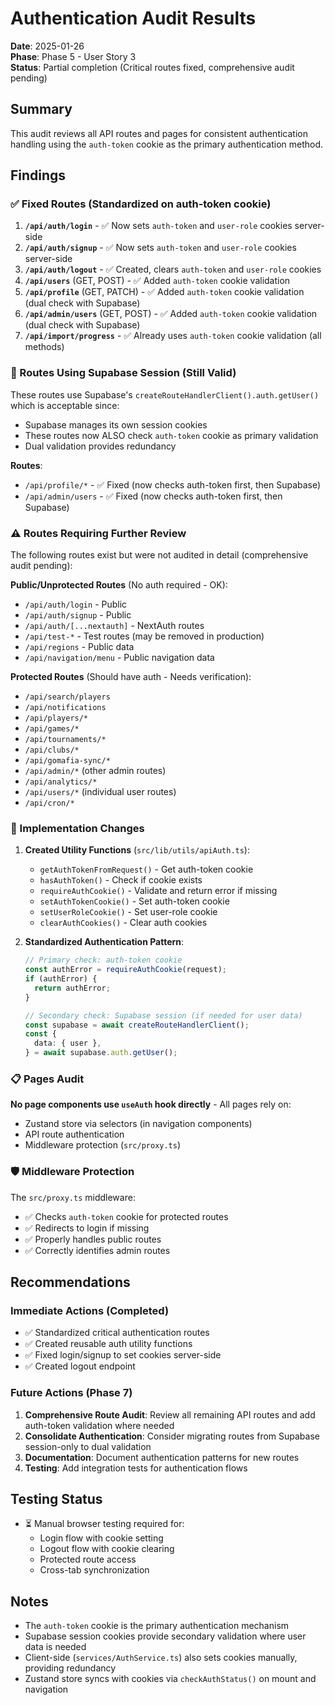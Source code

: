 # Authentication Audit Results

**Date**: 2025-01-26  
**Phase**: Phase 5 - User Story 3  
**Status**: Partial completion (Critical routes fixed, comprehensive audit pending)

## Summary

This audit reviews all API routes and pages for consistent authentication handling using the `auth-token` cookie as the primary authentication method.

## Findings

### ✅ Fixed Routes (Standardized on auth-token cookie)

1. **`/api/auth/login`** - ✅ Now sets `auth-token` and `user-role` cookies server-side
2. **`/api/auth/signup`** - ✅ Now sets `auth-token` and `user-role` cookies server-side
3. **`/api/auth/logout`** - ✅ Created, clears `auth-token` and `user-role` cookies
4. **`/api/users`** (GET, POST) - ✅ Added `auth-token` cookie validation
5. **`/api/profile`** (GET, PATCH) - ✅ Added `auth-token` cookie validation (dual check with Supabase)
6. **`/api/admin/users`** (GET, POST) - ✅ Added `auth-token` cookie validation (dual check with Supabase)
7. **`/api/import/progress`** - ✅ Already uses `auth-token` cookie validation (all methods)

### 🔄 Routes Using Supabase Session (Still Valid)

These routes use Supabase's `createRouteHandlerClient().auth.getUser()` which is acceptable since:

- Supabase manages its own session cookies
- These routes now ALSO check `auth-token` cookie as primary validation
- Dual validation provides redundancy

**Routes**:

- `/api/profile/*` - ✅ Fixed (now checks auth-token first, then Supabase)
- `/api/admin/users` - ✅ Fixed (now checks auth-token first, then Supabase)

### ⚠️ Routes Requiring Further Review

The following routes exist but were not audited in detail (comprehensive audit pending):

**Public/Unprotected Routes** (No auth required - OK):

- `/api/auth/login` - Public
- `/api/auth/signup` - Public
- `/api/auth/[...nextauth]` - NextAuth routes
- `/api/test-*` - Test routes (may be removed in production)
- `/api/regions` - Public data
- `/api/navigation/menu` - Public navigation data

**Protected Routes** (Should have auth - Needs verification):

- `/api/search/players`
- `/api/notifications`
- `/api/players/*`
- `/api/games/*`
- `/api/tournaments/*`
- `/api/clubs/*`
- `/api/gomafia-sync/*`
- `/api/admin/*` (other admin routes)
- `/api/analytics/*`
- `/api/users/*` (individual user routes)
- `/api/cron/*`

### 🔧 Implementation Changes

1. **Created Utility Functions** (`src/lib/utils/apiAuth.ts`):
   - `getAuthTokenFromRequest()` - Get auth-token cookie
   - `hasAuthToken()` - Check if cookie exists
   - `requireAuthCookie()` - Validate and return error if missing
   - `setAuthTokenCookie()` - Set auth-token cookie
   - `setUserRoleCookie()` - Set user-role cookie
   - `clearAuthCookies()` - Clear auth cookies

2. **Standardized Authentication Pattern**:

   ```typescript
   // Primary check: auth-token cookie
   const authError = requireAuthCookie(request);
   if (authError) {
     return authError;
   }

   // Secondary check: Supabase session (if needed for user data)
   const supabase = await createRouteHandlerClient();
   const {
     data: { user },
   } = await supabase.auth.getUser();
   ```

### 📋 Pages Audit

**No page components use `useAuth` hook directly** - All pages rely on:

- Zustand store via selectors (in navigation components)
- API route authentication
- Middleware protection (`src/proxy.ts`)

### 🛡️ Middleware Protection

The `src/proxy.ts` middleware:

- ✅ Checks `auth-token` cookie for protected routes
- ✅ Redirects to login if missing
- ✅ Properly handles public routes
- ✅ Correctly identifies admin routes

## Recommendations

### Immediate Actions (Completed)

- ✅ Standardized critical authentication routes
- ✅ Created reusable auth utility functions
- ✅ Fixed login/signup to set cookies server-side
- ✅ Created logout endpoint

### Future Actions (Phase 7)

1. **Comprehensive Route Audit**: Review all remaining API routes and add auth-token validation where needed
2. **Consolidate Authentication**: Consider migrating routes from Supabase session-only to dual validation
3. **Documentation**: Document authentication patterns for new routes
4. **Testing**: Add integration tests for authentication flows

## Testing Status

- ⏳ Manual browser testing required for:
  - Login flow with cookie setting
  - Logout flow with cookie clearing
  - Protected route access
  - Cross-tab synchronization

## Notes

- The `auth-token` cookie is the primary authentication mechanism
- Supabase session cookies provide secondary validation where user data is needed
- Client-side (`services/AuthService.ts`) also sets cookies manually, providing redundancy
- Zustand store syncs with cookies via `checkAuthStatus()` on mount and navigation
